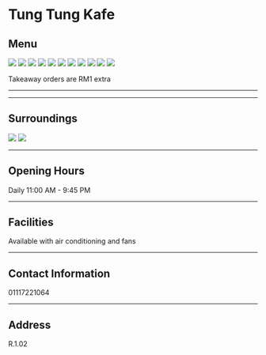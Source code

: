 # Tung Tung Kafe

## Menu

<div class="image-slide">
<img src="https://img.xmummap.com/11_tung_menu%20%281%29.webp" />
<img src="https://img.xmummap.com/11_tung_menu%20%282%29.webp" />
<img src="https://img.xmummap.com/11_tung_menu%20%283%29.webp" />
<img src="https://img.xmummap.com/11_tung_menu%20%284%29.webp" />
<img src="https://img.xmummap.com/11_tung_menu%20%285%29.webp" />
<img src="https://img.xmummap.com/11_tung_menu%20%286%29.webp" />
<img src="https://img.xmummap.com/11_tung_menu%20%287%29.webp" />
<img src="https://img.xmummap.com/11_tung_menu%20%288%29.webp" />
<img src="https://img.xmummap.com/11_tung_menu%20%289%29.webp" />
<img src="https://img.xmummap.com/11_tung_menu%20%2810%29.webp" />
<img src="https://img.xmummap.com/11_tung_menu%20%2811%29.webp" />

</div>

Takeaway orders are RM1 extra

---

---

## Surroundings

<div class="image-slide">
<img src="https://img.xmummap.com/11_tung%20%281%29.webp" />
<img src="https://img.xmummap.com/11_tung%20%282%29.webp" />
</div>

---

## Opening Hours

Daily 11:00 AM - 9:45 PM

---

## Facilities

Available with air conditioning and fans

---

## Contact Information

01117221064

---

## Address

R.1.02
